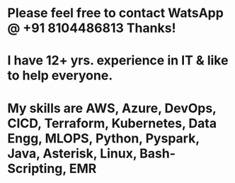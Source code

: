 # Please feel free to contact WatsApp @ +91 8104486813 Thanks!
# I have 12+ yrs. experience in IT & like to help everyone. 
# My skills are AWS, Azure, DevOps, CICD, Terraform, Kubernetes, Data Engg, MLOPS, Python, Pyspark, Java, Asterisk, Linux, Bash-Scripting, EMR
